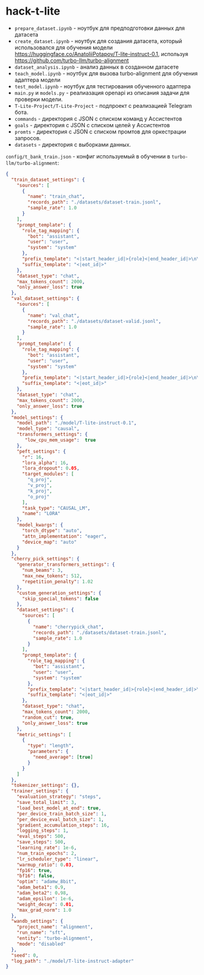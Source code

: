 # hack-t-lite

- `prepare_dataset.ipynb` - ноутбук для предподготовки данных для датасета
- `create_dataset.ipynb` - ноутбук для создания датасета, который использовался для обучения модели https://huggingface.co/AnatoliiPotapov/T-lite-instruct-0.1, используя https://github.com/turbo-llm/turbo-alignment
- `dataset_analysis.ipynb` - анализ данных в созданном датасете
- `teach_model.ipynb` - ноутбук для вызова turbo-alignment для обучения адаптера модели
- `test_model.ipynb` - ноутбук для тестирования обученного адаптера 
- `main.py` и `models.py` - реалиазация openapi из описания задачи для проверки модели.
- `T-Lite-Project/T-Lite-Project` - подпроект с реализацией Telegram бота.
- `commands` - директория с JSON c списком команд у Ассистентов
- `goals` - директория с JSON c списком целей у Ассистентов
- `promts` - директория с JSON c списком промтов для оркестрации запросов.
- `datasets` - директория с выборками данных.

`config/t_bank_train.json` - конфиг используемый в обучении в `turbo-llm/turbo-alignment`:

```json
{
  "train_dataset_settings": {
    "sources": [
      {
        "name": "train_chat",
        "records_path": "./datasets/dataset-train.jsonl",
        "sample_rate": 1.0
      }
    ],
    "prompt_template": {
      "role_tag_mapping": {
        "bot": "assistant",
        "user": "user",
        "system": "system"
      },
      "prefix_template": "<|start_header_id|>{role}<|end_header_id|>\n\n",
      "suffix_template": "<|eot_id|>"
    },
    "dataset_type": "chat",
    "max_tokens_count": 2000,
    "only_answer_loss": true
  },
  "val_dataset_settings": {
    "sources": [
      {
        "name": "val_chat",
        "records_path": "./datasets/dataset-valid.jsonl",
        "sample_rate": 1.0
      }
    ],
    "prompt_template": {
      "role_tag_mapping": {
        "bot": "assistant",
        "user": "user",
        "system": "system"
      },
      "prefix_template": "<|start_header_id|>{role}<|end_header_id|>\n\n",
      "suffix_template": "<|eot_id|>"
    },
    "dataset_type": "chat",
    "max_tokens_count": 2000,
    "only_answer_loss": true
  },
  "model_settings": {
    "model_path": "./model/T-lite-instruct-0.1",
    "model_type": "causal",
    "transformers_settings": {
       "low_cpu_mem_usage":  true
    },
    "peft_settings": {
      "r": 16,
      "lora_alpha": 16,
      "lora_dropout": 0.05,
      "target_modules": [
        "q_proj",
        "v_proj",
        "k_proj",
        "o_proj"
      ],
      "task_type": "CAUSAL_LM",
      "name": "LORA"
    },
    "model_kwargs": {
      "torch_dtype": "auto",
      "attn_implementation": "eager",
      "device_map": "auto"
    }
  },
  "cherry_pick_settings": {
    "generator_transformers_settings": {
      "num_beams": 3,
      "max_new_tokens": 512,
      "repetition_penalty": 1.02
    },
    "custom_generation_settings": {
      "skip_special_tokens": false
    },
    "dataset_settings": {
      "sources": [
        {
          "name": "cherrypick_chat",
          "records_path": "./datasets/dataset-train.jsonl",
          "sample_rate": 1.0
        }
      ],
      "prompt_template": {
        "role_tag_mapping": {
          "bot": "assistant",
          "user": "user",
          "system": "system"
        },
        "prefix_template": "<|start_header_id|>{role}<|end_header_id|>\n\n",
        "suffix_template": "<|eot_id|>"
      },
      "dataset_type": "chat",
      "max_tokens_count": 2000,
      "random_cut": true,
      "only_answer_loss": true
    },
    "metric_settings": [
      {
        "type": "length",
        "parameters": {
          "need_average": [true]
        }
      }
    ]
  },
  "tokenizer_settings": {},
  "trainer_settings": {
    "evaluation_strategy": "steps",
    "save_total_limit": 3,
    "load_best_model_at_end": true,
    "per_device_train_batch_size": 1,
    "per_device_eval_batch_size": 1,
    "gradient_accumulation_steps": 16,
    "logging_steps": 1,
    "eval_steps": 500,
    "save_steps": 500,
    "learning_rate": 1e-6,
    "num_train_epochs": 2,
    "lr_scheduler_type": "linear",
    "warmup_ratio": 0.03,
    "fp16": true,
    "bf16": false,
    "optim": "adamw_8bit",
    "adam_beta1": 0.9,
    "adam_beta2": 0.98,
    "adam_epsilon": 1e-6,
    "weight_decay": 0.01,
    "max_grad_norm": 1.0
  },
  "wandb_settings": {
    "project_name": "alignment",
    "run_name": "sft",
    "entity": "turbo-alignment",
    "mode": "disabled"
  },
  "seed": 0,
  "log_path": "./model/T-lite-instruct-adapter"
}
```
